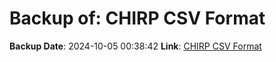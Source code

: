 # Backup of: CHIRP CSV Format

**Backup Date**: 2024-10-05 00:38:42
**Link**: [CHIRP CSV Format](https://przemienniki.net/export/chirp.csv?band=2m,70cm&country=pl&onlyworking=true)

